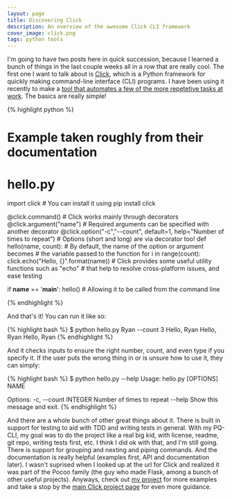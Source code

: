 ```yaml
---
layout: page
title: Discovering Click
description: An overview of the awesome Click CLI framework
cover_image: click.png
tags: python tools
---
```

I'm going to have two posts here in quick succession, because I learned a bunch of things in the last couple weeks all in a row that are really cool.  The first one I want to talk about is [Click](https://click.pocoo.com/5), which is a Python framework for quickly making command-line interface (CLI) programs.  I have been using it recently to make a [tool that automates a few of the more repetetive tasks at work](https://github.com/rpalo/pq-cli).  The basics are really simple!

{% highlight python %}
# Example taken roughly from their documentation
# hello.py
import click    # You can install it using pip install click

@click.command()    # Click works mainly through decorators
@click.argument("name")         # Required arguments can be specified with another decorator
@click.option("-c","--count", default=1,
                help="Number of times to repeat")       # Options (short and long) are via decorator too!
def hello(name, count):         # By default, the name of the option or argument becomes
                                # the variable passed to the function
    for i in range(count):
        click.echo("Hello, {}".format(name))
        # Click provides some useful utility functions such as "echo"
        # that help to resolve cross-platform issues, and ease testing

if __name__ == '__main__':
    hello() # Allowing it to be called from the command line

{% endhighlight %}

And that's it!  You can run it like so:

{% highlight bash %}
$ python hello.py Ryan --count 3
Hello, Ryan
Hello, Ryan
Hello, Ryan
{% endhighlight %}

And it checks inputs to ensure the right number, count, and even type if you specify it.  If the user puts the wrong thing in or is unsure how to use it, they can simply:

{% highlight bash %}
$ python hello.py --help
Usage: hello.py [OPTIONS] NAME

Options:
  -c, --count INTEGER  Number of times to repeat
  --help               Show this message and exit.
{% endhighlight %}

And there are a whole bunch of other great things about it.  There is built in support for testing to aid with TDD and writing tests in general.  With my PQ-CLI, my goal was to do the project like a real big kid, with license, readme, git repo, writing tests first, etc.  I think I did ok with that, and I'm still going.  There is support for grouping and nexting and piping commands.  And the documentation is really helpful (examples first, API and documentation later).  I wasn't suprised when I looked up at the url for Click and realized it was part of the Pocoo family (the guy who made Flask, among a bunch of other useful projects).  Anyways, check out [my project](https://github.com/rpalo/pq-cli) for more examples and take a stop by the [main Click project page](https://click.pocoo.com/5) for even more guidance.

